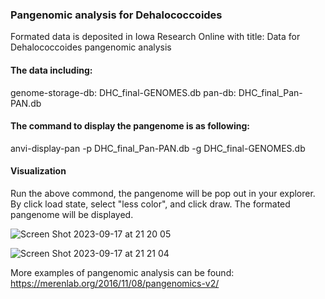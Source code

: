 ### Pangenomic analysis for Dehalococcoides
Formated data is deposited in Iowa Research Online with title: Data for Dehalococcoides pangenomic analysis 

#### The data including:
genome-storage-db: DHC_final-GENOMES.db
pan-db: DHC_final_Pan-PAN.db

#### The command to display the pangenome is as following:
anvi-display-pan -p DHC_final_Pan-PAN.db -g DHC_final-GENOMES.db

#### Visualization
Run the above commond, the pangenome will be pop out in your explorer. By click load state, select "less color", and click draw. The formated pangenome will be displayed.

![Screen Shot 2023-09-17 at 21 20 05](https://github.com/danghongyu/Workflow_for_genome_resolved_analysis/assets/77089121/ffd4a347-ea30-4edc-a299-8e44310b56e7)

![Screen Shot 2023-09-17 at 21 21 04](https://github.com/danghongyu/Workflow_for_genome_resolved_analysis/assets/77089121/821b6fd2-af38-43f0-8bf7-83a318e8313e)

More examples of pangenomic analysis can be found: https://merenlab.org/2016/11/08/pangenomics-v2/
